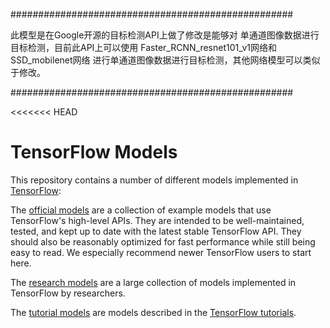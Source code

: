 
###################################################


此模型是在Google开源的目标检测API上做了修改是能够对
单通道图像数据进行目标检测，目前此API上可以使用
Faster_RCNN_resnet101_v1网络和SSD_mobilenet网络
进行单通道图像数据进行目标检测，其他网络模型可以类似于修改。


###################################################

<<<<<<< HEAD
# TensorFlow Models

This repository contains a number of different models implemented in [TensorFlow](https://tensorflow.org):

The [official models](official) are a collection of example models that use TensorFlow's high-level APIs. They are intended to be well-maintained, tested, and kept up to date with the latest stable TensorFlow API. They should also be reasonably optimized for fast performance while still being easy to read. We especially recommend newer TensorFlow users to start here.

The [research models](research) are a large collection of models implemented in TensorFlow by researchers.

The [tutorial models](tutorials) are models described in the [TensorFlow tutorials](https://www.tensorflow.org/tutorials/).


